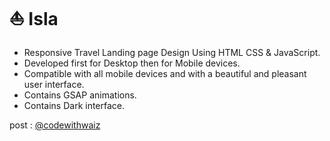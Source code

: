 # ⛵ Isla
- Responsive Travel Landing page Design Using HTML CSS &amp; JavaScript.
- Developed first for Desktop then for Mobile devices.
- Compatible with all mobile devices and with a beautiful and pleasant user interface.
- Contains GSAP animations.
- Contains Dark interface.

post : [@codewithwaiz](https://instagram.com/codewithwaiz?igshid=MzMyNGUyNmU2YQ==)
